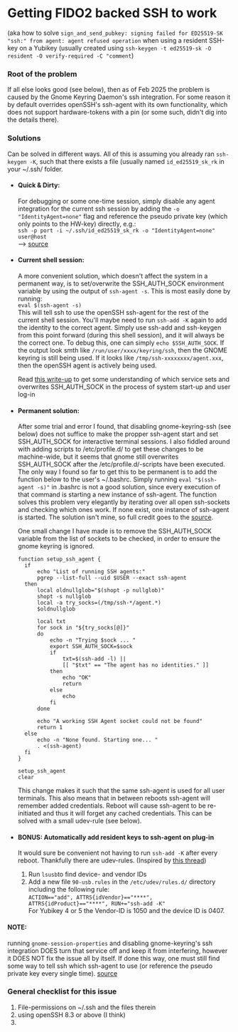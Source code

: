 # Getting FIDO2 backed SSH to work
(aka how to solve `sign_and_send_pubkey: signing failed for ED25519-SK "ssh:" from agent: agent refused operation` when using a resident SSH-key on a Yubikey (usually created using `ssh-keygen -t ed25519-sk -O resident -O verify-required -C "comment`)

### Root of the problem
If all else looks good (see below), then as of Feb 2025 the problem is caused by the Gnome Keyring Daemon's ssh integration. For some reason it by default overrides openSSH's ssh-agent with its own functionality, which does not support hardware-tokens with a pin (or some such, didn't dig into the details there). 

### Solutions
Can be solved in different ways. All of this is assuming you already ran `ssh-keygen -K`, such that there exists a file (usually named `id_ed25519_sk_rk` in your ~/.ssh/ folder.

- #### Quick & Dirty:   
   For debugging or some one-time session, simply disable any agent integration for the current ssh session by adding the `-o "IdentityAgent=none"` flag and reference the pseudo private key (which only points to the HW-key) directly, e.g.:  
   ```ssh -p port -i ~/.ssh/id_ed25519_sk_rk -o "IdentityAgent=none" user@host```  
   --> [source](https://www.reddit.com/r/yubikey/comments/wip57i/comment/ijfw8bg/?utm_source=share&utm_medium=web3x&utm_name=web3xcss&utm_term=1&utm_content=share_button)
  
- #### Current shell session:
   A more convenient solution, which doesn't affect the system in a permanent way, is to set/overwrite the SSH_AUTH_SOCK environment variable by using the output of `ssh-agent -s`. This is most easily done by running:  
   ```eval $(ssh-agent -s)```   
   This will tell ssh to use the openSSH ssh-agent for the rest of the current shell session. You'll maybe need to run `ssh-add -K` again to add the identity to the correct agent. Simply use ssh-add and ssh-keygen from this point forward (during this shell session), and it will always be the correct one. To debug this, one can simply `echo $SSH_AUTH_SOCK`. If the output look smth like `/run/user/xxxx/keyring/ssh`, then the GNOME keyring is still being used. If it looks like `/tmp/ssh-xxxxxxxx/agent.xxx`, then the openSSH agent is actively being used.

  Read [this write-up](https://unix.stackexchange.com/a/338200) to get some understanding of which service sets and overwrites SSH_AUTH_SOCK in the process of system start-up and user log-in

- #### Permanent solution:
  After some trial and error I found, that disabling gnome-keyring-ssh (see below) does not suffice to make the propper ssh-agent start and set SSH_AUTH_SOCK for interactive terminal sessions. I also fiddled around with adding scripts to /etc/profile.d/ to get these changes to be machine-wide, but it seems that gnome still overwrites SSH_AUTH_SOCK after the /etc/profile.d/-scripts have been executed. The only way I found so far to get this to be permanent is to add the function below to the user's ~/.bashrc. Simply running `eval "$(ssh-agent -s)"` in .bashrc is not a good solution, since every execution of that command is starting a new instance of ssh-agent. The function solves this problem very elegantly by iterating over all open ssh-sockets and checking which ones work. If none exist, one instance of ssh-agent is started. The solution isn't mine, so full credit goes to the [source](https://gist.github.com/tomquisel/303fc37d0e854d59b672?permalink_comment_id=4061996#gistcomment-4061996).

  One small change I have made is to remove the SSH_AUTH_SOCK variable from the list of sockets to be checked, in order to ensure the gnome keyring is ignored.
  ```
  function setup_ssh_agent {
	if
		echo "List of running SSH agents:"
		pgrep --list-full --uid $USER --exact ssh-agent
	then
		local oldnullglob="$(shopt -p nullglob)"
		shopt -s nullglob
		local -a try_socks=(/tmp/ssh-*/agent.*)
		$oldnullglob

		local txt
		for sock in "${try_socks[@]}"
		do
			echo -n "Trying $sock ... "
			export SSH_AUTH_SOCK=$sock
			if
				txt=$(ssh-add -l) ||
				[[ "$txt" == "The agent has no identities." ]]
			then
				echo "OK"
				return
			else
				echo
			fi
		done

		echo "A working SSH Agent socket could not be found"
		return 1
	else
		echo -n "None found. Starting one... "
		. <(ssh-agent)
	fi
  }

  setup_ssh_agent
  clear
  ```
  This change makes it such that the same ssh-agent is used for all user terminals. This also means that in between reboots ssh-agent will remember added credentials. Reboot will cause ssh-agent to be re-initiated and thus it will forget any cached credentials. This can be solved with a small udev-rule (see below).

- #### BONUS: Automatically add resident keys to ssh-agent on plug-in
  It would sure be convenient not having to run `ssh-add -K` after every reboot. Thankfully there are udev-rules. (Inspired by [this thread](https://stackoverflow.com/questions/69889385/ubuntu-server-21-10-how-to-run-shell-script-when-plugging-usb-device))
  1. Run `lsusb`to find device- and vendor IDs
  2. Add a new file `90-usb.rules` in the `/etc/udev/rules.d/` directory including the following rule:  
     `ACTION=="add", ATTRS{idVendor}=="****", ATTRS{idProduct}=="****", RUN+="ssh-add -K"`  
     For Yubikey 4 or 5 the Vendor-ID is 1050 and the device ID is 0407.

#### NOTE:
running `gnome-session-properties` and disabling gnome-keyring's ssh integration DOES turn that service off and keep it from interfering, however it DOES NOT fix the issue all by itself. If done this way, one must still find some way to tell ssh which ssh-agent to use (or reference the pseudo private key every single time). 
[source](https://wiki.gnome.org/Projects/GnomeKeyring/Ssh)


### General checklist for this issue
1. File-permissions on ~/.ssh and the files therein
2. using openSSH 8.3 or above (I think)
3. 
